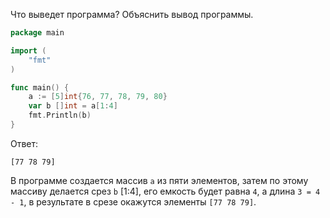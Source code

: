 Что выведет программа? Объяснить вывод программы.

```go
package main

import (
    "fmt"
)

func main() {
    a := [5]int{76, 77, 78, 79, 80}
    var b []int = a[1:4]
    fmt.Println(b)
}
```

Ответ:
```
[77 78 79]
```

В программе создается массив `a` из пяти элементов, затем по этому массиву делается срез `b` [1:4], его емкость будет равна `4`, а длина `3 = 4 - 1`, в результате в срезе окажутся элементы `[77 78 79]`. 
